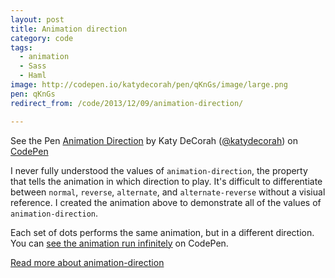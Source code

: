 ```yaml
---
layout: post
title: Animation direction
category: code
tags:
  - animation
  - Sass
  - Haml
image: http://codepen.io/katydecorah/pen/qKnGs/image/large.png
pen: qKnGs
redirect_from: /code/2013/12/09/animation-direction/

---
```


<p data-height="450" data-theme-id="97" data-slug-hash="qKnGs" data-user="katydecorah" data-default-tab="result" class='codepen'>See the Pen <a href='http://codepen.io/katydecorah/pen/qKnGs'>Animation Direction</a> by Katy DeCorah (<a href='http://codepen.io/katydecorah'>@katydecorah</a>) on <a href='http://codepen.io'>CodePen</a></p>

I never fully understood the values of `animation-direction`, the property that tells the animation in which direction to play. It's difficult to differentiate between `normal`, `reverse`, `alternate`, and `alternate-reverse` without a visiual reference. I created the animation above to demonstrate all of the values of `animation-direction`.

Each set of dots performs the same animation, but in a different direction. You can [see the animation run infinitely](http://codepen.io/katydecorah/full/qKnGs/) on CodePen.

[Read more about animation-direction](https://developer.mozilla.org/en-US/docs/Web/CSS/animation-direction)
